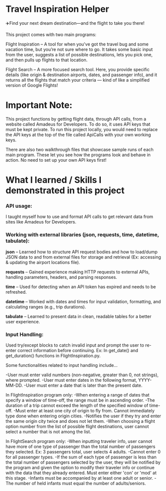 # Travel Inspiration Helper
✈️Find your next dream destination—and the flight to take you there!

This project comes with two main programs:

Flight Inspiration – A tool for when you've got the travel bug and some vacation time, but you’re not sure where to go. It takes some basic input from the user, suggests a list of possible destinations, lets you pick one, and then pulls up flights to that location.

Flight Search – A more focused search tool. Here, you provide specific details (like origin & destination airports, dates, and passenger info), and it returns all the flights that match your criteria — kind of like a simplified version of Google Flights!

# Important Note:

This project functions by getting flight data, through API calls, from a website called Amadeus for Developers. To do so, it uses API keys that must be kept private. To run this project locally, you would need to replace the API keys at the top of the file called ApiCalls with your own working keys. 

There are also two walkthrough files that showcase sample runs of each main program. These let you see how the programs look and behave in action. No need to set up your own API keys first!

# What I learned / Skills I demonstrated in this project

### API usage: 
I taught myself how to use and format API calls to get relevant data from sites like Amadeus for Developers.

### Working with external libraries (json, requests, time, datetime, tabulate):
**json** – Learned how to structure API request bodies and how to load/dump JSON data to and from external files for storage and retrieval (Ex: accessing & updating the airport locations file).

**requests** – Gained experience making HTTP requests to external APIs, handling parameters, headers, and parsing           responses.

**time** – Used for detecting when an API token has expired and needs to be refreshed.

**datetime** – Worked with dates and times for input validation, formatting, and calculating ranges (e.g., trip durations).

**tabulate** – Learned to present data in clean, readable tables for a better user experience.

### Input Handling:
Used try/except blocks to catch invalid input and prompt the user to re-enter correct information before continuing.
Ex: In get_date() and get_duration() functions in FlightInspiration.py.

Some functionalities related to input handling include...

  -User must enter valid numbers (non-negative, greater than 0, not strings), where prompted.
  -User must enter dates in the following format, YYYY-MM-DD.
  -User must enter a date that is later than the present date.
  
In FlightInspiration program only:
  -When entering a range of dates that specify a window of time-off, the range must be in ascending order.
  -The duration of a trip cannot exceed the length of the specified window of time-off.
  -Must enter at least one city of origin to fly from. Cannot immediately type done when entering origin cities.
  -Notifies the user if they try and enter the same origin city twice and does not let them.
  -When choosing a flight option number from the list of possible flight destinations, user cannot select a number that is     not among the list.

In FlightSearch program only:
  -When inputting traveler info, user cannot have more of one type of passenger than the total number of passengers they       selected. Ex: 3 passengers total, user selects 4 adults.
  -Cannot enter 0 for all passenger types.
  -If the sum of each type of passenger is less than the total number of passengers selected by the user, they will be         notified by the program and given the option to modify their traveler info or continue with the data that they already      entered. Must enter either 'con' or 'mod' at this stage.
  -Infants must be accompanied by at least one adult or senior.
  -The number of held infants must equal the number of adults/seniors.

